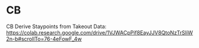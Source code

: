 # CB
CB
Derive Staypoints from Takeout Data: https://colab.research.google.com/drive/1VJWACpPif8EayJJV8QtoNzTrSIiW2n-b#scrollTo=76-4eFowF_4w
